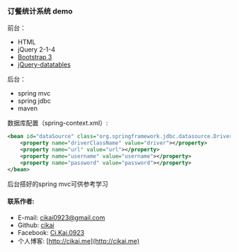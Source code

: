 ### 订餐统计系统 demo

前台：

 * HTML
 * jQuery 2-1-4
 * [Bootstrap 3](http://www.bootcss.com/)
 * [jQuery-datatables](http://www.datatables.net/)

后台：

 * spring mvc
 * spring jdbc
 * maven


数据库配置（spring-context.xml）:

```xml
<bean id="dataSource" class="org.springframework.jdbc.datasource.DriverManagerDataSource">
	<property name="driverClassName" value="driver"></property>
	<property name="url" value="url"></property>
	<property name="username" value="username"></property>
	<property name="password" value="password"></property>
</bean>
```

后台搭好的spring mvc可供参考学习

#### 联系作者:

 * E-mail: [cikai0923@gmail.com](mailto://cikai0923@gmail.com)
 * Github: [cikai](https://github.com/cikai)
 * Facebook: [Ci.Kai.0923](https://www.facebook.com/Ci.Kai.0923)
 * 个人博客: [http://cikai.me](http://cikai.me)
